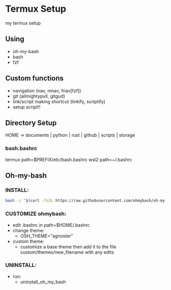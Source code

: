 # Termux Setup

my termux setup

## Using

-   oh-my-bash
-   bash
-   fzf

## Custom functions

-   navigation (nav, mnav, fnav[fzf])
-   git (allmightypull, gitgud)
-   link/script making shortcut (linkify, scriptify)
-   setup script!!

## Directory Setup

HOME -> documents | python | rust | github | scripts | storage

### bash.bashrc

termux path=$PREFIX/etc/bash.bashrc
wsl2 path=~/.bashrc

## Oh-my-bash

### INSTALL:

```bash
bash -c "$(curl -fsSL https://raw.githubusercontent.com/ohmybash/oh-my-bash/master/tools/install.sh)"
```

### CUSTOMIZE ohmybash:

-   edit .bashrc in path=$HOME/.bashrc
-   change theme:
    -   OSH_THEME="agnoster"
-   custom theme:
    -   customize a base theme then add it to the file custom/themes/new_filename with any edits

### UNINSTALL:

-   run:
    -   uninstall_oh_my_bash
